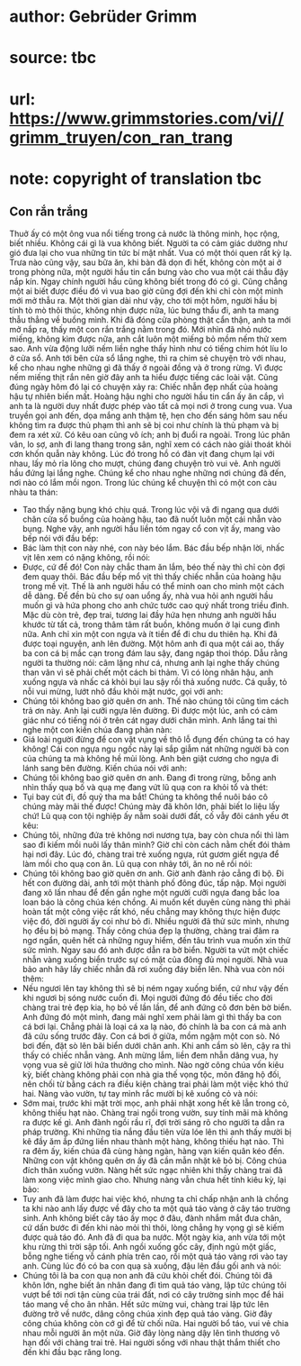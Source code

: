 # author: Gebrüder Grimm
# source: tbc
# url: https://www.grimmstories.com/vi//grimm_truyen/con_ran_trang
# note: copyright of translation tbc

## Con rắn trắng 

Thuở ấy có một ông vua nổi tiếng trong cả nước là thông minh, học rộng,
biết nhiều. Không cái gì là vua không biết. Người ta có cảm giác dường
như gió đưa lại cho vua những tin tức bí mật nhất.
Vua có một thói quen rất kỳ lạ. Trưa nào cũng vậy, sau bữa ăn, khi bàn
đã dọn đi hết, không còn một ai ở trong phòng nữa, một người hầu tin cẩn
bưng vào cho vua một cái thẫu đậy nắp kín. Ngay chính người hầu cũng
không biết trong đó có gì. Cũng chẳng một ai biết được điều đó vì vua
bao giờ cũng đợi đến khi chỉ còn một mình mới mở thẫu ra. Một thời gian
dài như vậy, cho tới một hôm, người hầu bị tính tò mò thôi thúc, không
nhịn được nữa, lúc bưng thẩu đi, anh ta mang thẫu thẳng về buồng mình.
Khi đã đóng cửa phòng thật cẩn thận, anh ta mới mở nắp ra, thấy một con
rắn trắng nằm trong đó. Mới nhìn đã nhỏ nước miếng, không kìm được nữa,
anh cắt luôn một miếng bỏ mồm nếm thử xem sao. Anh vừa động lưỡi nếm
liền nghe thấy hình như có tiếng chim hót líu lo ở cửa sổ. Anh tới bên
cửa sổ lắng nghe, thì ra chim sẻ chuyện trò với nhau, kể cho nhau nghe
những gì đã thấy ở ngoài đồng và ở trong rừng. Vì được nếm miếng thịt
rắn nên giờ đây anh ta hiểu được tiếng các loài vật.
Cũng đúng ngày hôm đó lại có chuyện xảy ra: Chiếc nhẫn đẹp nhất của
hoàng hậu tự nhiên biến mất. Hoàng hậu nghi cho người hầu tin cẩn ấy ăn
cắp, vì anh ta là người duy nhất được phép vào tất cả mọi nơi ở trong
cung vua. Vua truyền gọi anh đến, dọa mắng anh thậm tệ, hẹn cho đến sáng
hôm sau nếu không tìm ra được thủ phạm thì anh sẽ bị coi như chính là
thủ phạm và bị đem ra xét xử. Có kêu oan cũng vô ích; anh bị đuổi ra
ngoài. Trong lúc phân vân, lo sợ, anh đi lang thang trong sân, nghĩ xem
có cách nào giải thoát khỏi cơn khốn quẫn này không.
Lúc đó trong hồ có đàn vịt đang chụm lại với nhau, lấy mỏ rỉa lông cho
mượt, chúng đang chuyện trò vui vẻ. Anh người hầu đứng lại lắng nghe.
Chúng kể cho nhau nghe những nơi chúng đã đến, nơi nào có lắm mồi ngon.
Trong lúc chúng kể chuyện thì có một con càu nhàu ta thán:
- Tao thấy nặng bụng khó chịu quá. Trong lúc vội vã đi ngang qua dưới
chân cửa sổ buồng của hoàng hậu, tao đã nuốt luôn một cái nhẫn vào
bụng.
Nghe vậy, anh người hầu liền tóm ngay cổ con vịt ấy, mang vào bếp nói
với đầu bếp:
- Bác làm thịt con này nhé, con này béo lắm.
Bác đầu bếp nhận lời, nhấc vịt lên xem có nặng không, rồi nói:
- Được, cứ để đó! Con này chắc tham ăn lắm, béo thế này thì chỉ còn đợi
đem quay thôi.
Bác đầu bếp mổ vịt thì thấy chiếc nhẫn của hoàng hậu trong mề vịt. Thế
là anh người hầu có thể minh oan cho mình một cách dễ dàng. Để đền bù
cho sự oan uổng ấy, nhà vua hỏi anh người hầu muốn gì và hứa phong cho
anh chức tước cao quý nhất trong triều đình.
Mặc dù còn trẻ, đẹp trai, tương lai đầy hứa hẹn nhưng anh người hầu
khước từ tất cả, trong thâm tâm rất buồn, không muốn ở lại cung đình
nữa. Anh chỉ xin một con ngựa và ít tiền để đi chu du thiên hạ. Khi đã
được toại nguyện, anh lên đường. Một hôm anh đi qua một cái ao, thấy ba
con cá bị mắc cạn trong đám lau sậy, đang ngáp thoi thóp. Dẫu rằng người
ta thường nói: câm lặng như cá, nhưng anh lại nghe thấy chúng than vãn
vì sẽ phải chết một cách bi thảm. Vì có lòng nhân hậu, anh xuống ngựa và
nhấc cá khỏi bụi lau sậy rồi thả xuống nước. Cá quẫy, tỏ nỗi vui mừng,
lướt nhô đầu khỏi mặt nước, gọi với anh:
- Chúng tôi không bao giờ quên ơn anh. Thế nào chúng tôi cũng tìm cách
trả ơn này.
Anh lại cưỡi ngựa lên đường. Đi được một lúc, anh có cảm giác như có
tiếng nói ở trên cát ngay dưới chân mình. Anh lắng tai thì nghe một con
kiến chúa đang phàn nàn:
- Giá loài người đừng để con vật vụng về thô lỗ đụng đến chúng ta có hay
không! Cái con ngựa ngu ngốc này lại sắp giẫm nát những người bà con của
chúng ta mà không hề mủi lòng.
Anh bèn giật cương cho ngựa đi lánh sang bên đường. Kiến chúa nói với
anh:
- Chúng tôi không bao giờ quên ơn anh.
Đang đi trong rừng, bỗng anh nhìn thấy quạ bố và quạ mẹ đang vứt lũ quạ
con ra khỏi tổ và thét:
- Tụi bay cút đi, đồ quỷ tha ma bắt! Chúng ta không thể nuôi báo cô
chúng mày mãi thế được! Chúng mày đã khôn lớn, phải biết lo liệu lấy
chứ!
Lũ quạ con tội nghiệp ấy nằm soài dưới đất, cố vẫy đôi cánh yếu ớt kêu:
- Chúng tôi, những đứa trẻ không nơi nương tựa, bay còn chưa nổi thì làm
sao đi kiếm mồi nuôi lấy thân mình? Giờ chỉ còn cách nằm chết đói thảm
hại nơi đây.
Lúc đó, chàng trai trẻ xuống ngựa, rút gươm giết ngựa để làm mồi cho quạ
con ăn. Lũ quạ con nhảy tới, ăn no nê rồi nói:
- Chúng tôi không bao giờ quên ơn anh.
Giờ anh đành rảo cẳng đi bộ. Đi hết con đường dài, anh tới một thành phố
đông đúc, tấp nập. Mọi người đang xô lấn nhau để đến gần nghe một người
cưỡi ngựa đang bắc loa loan báo là công chúa kén chồng. Ai muốn kết
duyên cùng nàng thì phải hoàn tất một công việc rất khó, nếu chẳng may
không thực hiện được việc đó, đời người ấy coi như bỏ đi. Nhiều người đã
thử sức mình, nhưng họ đều bị bỏ mạng. Thấy công chúa đẹp lạ thường,
chàng trai đâm ra ngơ ngẩn, quên hết cả những nguy hiểm, đến tâu trình
vua muốn xin thử sức mình.
Ngay sau đó anh được dẫn ra bờ biển. Người ta vứt một chiếc nhẫn vàng
xuống biển trước sự có mặt của đông đủ mọi người. Nhà vua bảo anh hãy
lấy chiếc nhẫn đã rơi xuống đáy biển lên. Nhà vua còn nói thêm:
- Nếu ngươi lên tay không thì sẽ bị ném ngay xuống biển, cứ như vậy đến
khi ngươi bị sóng nước cuốn đi.
Mọi người đứng đó đều tiếc cho đời chàng trai trẻ đẹp kia, họ bỏ về lần
lần, để anh đứng cô đơn bên bờ biển. Anh đứng đó một mình, đang mải nghĩ
xem phải làm gì thì thấy ba con cá bơi lại. Chẳng phải là loại cá xa lạ
nào, đó chính là ba con cá mà anh đã cứu sống trước đây. Con cá bơi ở
giữa, mồm ngậm một con sò. Nó bơi đến, đặt sò lên bãi biển dưới chân
anh. Khi anh cầm sò lên, cậy ra thì thấy có chiếc nhẫn vàng. Anh mừng
lắm, liền đem nhẫn dâng vua, hy vọng vua sẽ giữ lời hứa thưởng cho mình.
Nào ngờ công chúa vốn kiêu kỳ, biết chàng không phải con nhà gia thế
vọng tộc, môn đăng hộ đối, nên chối từ bằng cách ra điều kiện chàng trai
phải làm một việc khó thứ hai. Nàng vào vườn, tự tay mình rắc mười bị kê
xuống cỏ và nói:
- Sớm mai, trước khi mặt trời mọc, anh phải nhặt xong hết kê lẫn trong
cỏ, không thiếu hạt nào.
Chàng trai ngồi trong vườn, suy tính mãi mà không ra được kế gì. Anh
đành ngồi rầu rĩ, đợi trời sáng rõ cho người ta dẫn ra pháp trường. Khi
những tia nắng đầu tiên vừa lóe lên thì anh thấy mười bị kê đầy ăm ắp
đứng liền nhau thành một hàng, không thiếu hạt nào. Thì ra đêm ấy, kiến
chúa đã cùng hàng ngàn, hàng vạn kiến quân kéo đến. Những con vật không
quên ơn ấy đã cần mẫn nhặt kê bỏ bị. Công chúa đích thân xuống vườn.
Nàng hết sức ngạc nhiên khi thấy chàng trai đã làm xong việc mình giao
cho. Nhưng nàng vẫn chưa hết tính kiêu kỳ, lại bảo:
- Tuy anh đã làm được hai việc khó, nhưng ta chỉ chấp nhận anh là chồng
ta khi nào anh lấy được về đây cho ta một quả táo vàng ở cây táo trường
sinh.
Anh không biết cây táo ấy mọc ở đâu, đành nhắm mắt đưa chân, cứ dấn bước
đi đến khi nào mỏi thì thôi, lòng chẳng hy vọng gì sẽ kiếm được quả táo
đó. Anh đã đi qua ba nước. Một ngày kia, anh vừa tới một khu rừng thì
trời sập tối. Anh ngồi xuống gốc cây, định ngủ một giấc, bỗng nghe tiếng
vỗ cánh phía trên cao, rồi một quả táo vàng rơi vào tay anh. Cùng lúc đó
có ba con quạ sà xuống, đậu lên đầu gối anh và nói:
- Chúng tôi là ba con quạ non anh đã cứu khỏi chết đói. Chúng tôi đã
khôn lớn, nghe biết ân nhân đang đi tìm quả táo vàng, lập tức chúng tôi
vượt bể tới nơi tận cùng của trái đất, nơi có cây trường sinh mọc để hái
táo mang về cho ân nhân.
Hết sức mừng vui, chàng trai lập tức lên đường trở về nước, dâng công
chúa xinh đẹp quả táo vàng. Giờ đây công chúa không còn cớ gì để từ chối
nữa. Hai người bổ táo, vui vẻ chia nhau mỗi người ăn một nửa. Giờ đây
lòng nàng dậy lên tình thương vô hạn đối với chàng trai trẻ. Hai người
sống với nhau thật thắm thiết cho đến khi đầu bạc răng long.
